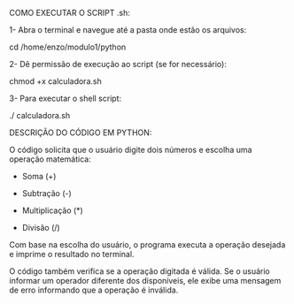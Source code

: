  COMO EXECUTAR O SCRIPT .sh:
 
 1- Abra o terminal e navegue até a pasta onde estão os arquivos: 

cd /home/enzo/modulo1/python
 
2-  Dê permissão de execução ao script (se for necessário):

chmod +x calculadora.sh
 
 3- Para executar o shell script:
 
 ./ calculadora.sh



DESCRIÇÃO DO CÓDIGO EM PYTHON:
 
 O código solicita que o usuário digite dois números e escolha uma operação matemática:
 
- Soma (+)
  
- Subtração (-)
 
- Multiplicação (*)
  
- Divisão (/)

Com base na escolha do usuário, o programa executa a operação desejada e imprime o resultado no terminal.

O código também verifica se a operação digitada é válida. Se o usuário informar um operador diferente dos disponíveis, ele exibe uma mensagem de erro informando que a operação é inválida.

